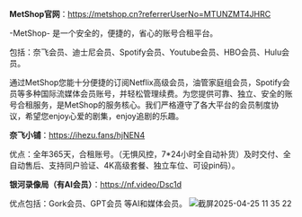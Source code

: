**MetShop官网**：https://metshop.cn?referrerUserNo=MTUNZMT4JHRC

-MetShop- 是一个安全的，便捷的，省心的账号合租平台。

包括：奈飞会员、迪士尼会员、Spotify会员、Youtube会员、HBO会员、Hulu会员。

通过MetShop您能十分便捷的订阅Netflix高级会员，油管家庭组会员，Spotify会员等多种国际流媒体会员账号，并轻松管理续费。为您提供可靠、独立、安全的账号合租服务，是MetShop的服务核心。我们严格遵守了各大平台的会员制度协议，希望您enjoy心爱的剧集，enjoy追剧的乐趣。

**奈飞小铺**：https://ihezu.fans/hjNEN4

优点：全年365天，合租账号。（无惧风控，7*24小时全自动补货）及时交付、全自动售后、支持同户验证、4K高级套餐、独立车位、可设pin码）。

**银河录像局（有AI会员）**：https://nf.video/Dsc1d

优点包括：Gork会员、GPT会员 等AI和媒体会员。
![截屏2025-04-25 11 35 22](https://github.com/user-attachments/assets/2b13c3b0-e3e6-46c6-9e7f-4ff06168cb21)

